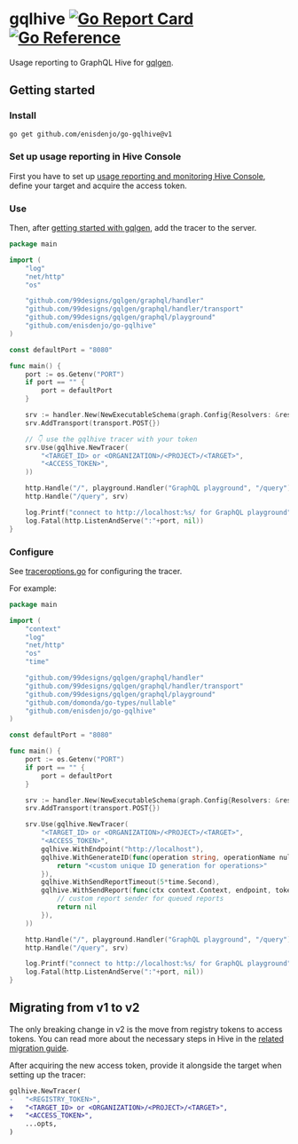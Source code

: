 # gqlhive [![Go Report Card](https://goreportcard.com/badge/github.com/enisdenjo/go-gqlhive)](https://goreportcard.com/report/github.com/enisdenjo/go-gqlhive) [![Go Reference](https://pkg.go.dev/badge/github.com/enisdenjo/go-gqlhive.svg)](https://pkg.go.dev/github.com/enisdenjo/go-gqlhive)

Usage reporting to GraphQL Hive for [gqlgen](https://gqlgen.com/).

## Getting started

### Install

```sh
go get github.com/enisdenjo/go-gqlhive@v1
```

### Set up usage reporting in Hive Console

First you have to set up [usage reporting and monitoring Hive Console](https://the-guild.dev/graphql/hive/docs/schema-registry/usage-reporting), define your target and acquire the access token.

### Use

Then, after [getting started with gqlgen](https://gqlgen.com/getting-started/), add the tracer to the server.

```go
package main

import (
	"log"
	"net/http"
	"os"

	"github.com/99designs/gqlgen/graphql/handler"
	"github.com/99designs/gqlgen/graphql/handler/transport"
	"github.com/99designs/gqlgen/graphql/playground"
	"github.com/enisdenjo/go-gqlhive"
)

const defaultPort = "8080"

func main() {
	port := os.Getenv("PORT")
	if port == "" {
		port = defaultPort
	}

	srv := handler.New(NewExecutableSchema(graph.Config{Resolvers: &resolvers{}}))
	srv.AddTransport(transport.POST{})

	// 👇 use the gqlhive tracer with your token
	srv.Use(gqlhive.NewTracer(
		"<TARGET_ID> or <ORGANIZATION>/<PROJECT>/<TARGET>",
		"<ACCESS_TOKEN>",
	))

	http.Handle("/", playground.Handler("GraphQL playground", "/query"))
	http.Handle("/query", srv)

	log.Printf("connect to http://localhost:%s/ for GraphQL playground", port)
	log.Fatal(http.ListenAndServe(":"+port, nil))
}
```

### Configure

See [traceroptions.go](/traceroptions.go) for configuring the tracer.

For example:

```go
package main

import (
	"context"
	"log"
	"net/http"
	"os"
	"time"

	"github.com/99designs/gqlgen/graphql/handler"
	"github.com/99designs/gqlgen/graphql/handler/transport"
	"github.com/99designs/gqlgen/graphql/playground"
	"github.com/domonda/go-types/nullable"
	"github.com/enisdenjo/go-gqlhive"
)

const defaultPort = "8080"

func main() {
	port := os.Getenv("PORT")
	if port == "" {
		port = defaultPort
	}

	srv := handler.New(NewExecutableSchema(graph.Config{Resolvers: &resolvers{}}))
	srv.AddTransport(transport.POST{})

	srv.Use(gqlhive.NewTracer(
		"<TARGET_ID> or <ORGANIZATION>/<PROJECT>/<TARGET>",
		"<ACCESS_TOKEN>",
		gqlhive.WithEndpoint("http://localhost"),
		gqlhive.WithGenerateID(func(operation string, operationName nullable.TrimmedString) string {
			return "<custom unique ID generation for operations>"
		}),
		gqlhive.WithSendReportTimeout(5*time.Second),
		gqlhive.WithSendReport(func(ctx context.Context, endpoint, token string, report *gqlhive.Report) error {
			// custom report sender for queued reports
			return nil
		}),
	))

	http.Handle("/", playground.Handler("GraphQL playground", "/query"))
	http.Handle("/query", srv)

	log.Printf("connect to http://localhost:%s/ for GraphQL playground", port)
	log.Fatal(http.ListenAndServe(":"+port, nil))
}
```

## Migrating from v1 to v2

The only breaking change in v2 is the move from registry tokens to access tokens. You can read more about the necessary steps in Hive in the [related migration guide](https://the-guild.dev/graphql/hive/docs/migration-guides/organization-access-tokens).

After acquiring the new access token, provide it alongside the target when setting up the tracer:

```diff
gqlhive.NewTracer(
-	"<REGISTRY_TOKEN>",
+	"<TARGET_ID> or <ORGANIZATION>/<PROJECT>/<TARGET>",
+	"<ACCESS_TOKEN>",
	...opts,
)
```

